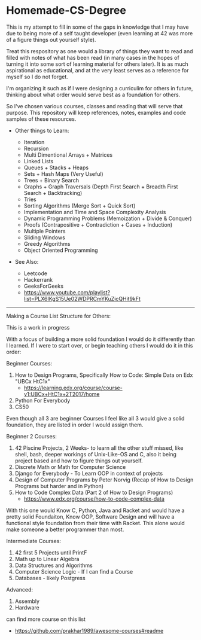 # Homemade-CS-Degree

This is my attempt to fill in some of the gaps in knowledge that I may have due to being more of a self taught developer (even learning at 42 was more of a figure things out yourself style).  

Treat this respository as one would a library of things they want to read and filled with notes of what has been read (in many cases in the hopes of turning it into some sort of learning material for others later). It is as much aspirational as educational, and at the very least serves as a reference for myself so I do not forget.

I'm organizing it such as if I were designing a curriculim for others in future, thinking about what order would serve best as a foundation for others. 

So I've chosen various courses, classes and reading that will serve that purpose. This repository will keep references, notes, examples and code samples of these resources.  

- Other things to Learn:
    * Iteration  
    * Recursion  
    * Multi Dimentional Arrays + Matrices  
    * Linked Lists  
    * Queues + Stacks + Heaps  
    * Sets + Hash Maps (Very Useful)  
    * Trees + Binary Search  
    * Graphs + Graph Traversals (Depth First Search + Breadth First Search + Backtracking)  
    * Tries  
    * Sorting Algorithms (Merge Sort + Quick Sort)  
    * Implementation and Time and Space Complexity Analysis  
    * Dynamic Programming Problems (Memoization + Divide & Conquer)  
    * Proofs (Contrapositive + Contradiction + Cases + Induction)  
    * Multiple Pointers  
    * Sliding Windows  
    * Greedy Algorithms  
    * Object Oriented Programming  

- See Also:  
    * Leetcode  
    * Hackerrank  
    * GeeksForGeeks  
    * https://www.youtube.com/playlist?list=PLX6IKgS15Ue02WDPRCmYKuZicQHit9kFt  


-----

Making a Course List Structure for Others:

This is a work in progress

With a focus of building a more solid foundation I would do it differently than I learned.
If I were to start over, or begin teaching others I would do it in this order:

Beginner Courses:
1. How to Design Programs, Specifically How to Code: Simple Data on Edx "UBCx HtC1x"
    - https://learning.edx.org/course/course-v1:UBCx+HtC1x+2T2017/home
2. Python For Everybody
3. CS50

Even though all 3 are beginner Courses I feel like all 3 would give a solid foundation, they are listed in order I would assign them.


Beginner 2 Courses:
1. 42 Piscine Projects, 2 Weeks- to learn all the other stuff missed, like shell, bash, deeper workings of Unix-Like-OS and C, also it being project based and how to figure things out yourself.
2. Discrete Math or Math for Computer Science
3. Django for Everybody - To Learn OOP in context of projects
4. Design of Computer Programs by Peter Norvig (Recap of How to Design Programs but harder and in Python)
5. How to Code Complex Data (Part 2 of How to Design Programs)
    - https://www.edx.org/course/how-to-code-complex-data


With this one would Know C, Python, Java and Racket and would have a pretty solid Foundaiton, Know OOP, Software Design and will have a functional style foundation from their time with Racket. This alone would make someone a better programmer than most.


Intermediate Courses:
1. 42 first 5 Projects until PrintF
2. Math up to Linear Algebra
3. Data Structures and Algorithms
4. Computer Science Logic - If I can find a Course
5. Databases - likely Postgress


Advanced:
1. Assembly
2. Hardware

can find more course on this list
- https://github.com/prakhar1989/awesome-courses#readme
